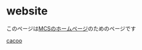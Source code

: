 # website
このページは[MCSのホームページ](http://mcs-kutc.com/)のためのページです


[cacoo](https://cacoo.com/diagrams/6FgsdY1DrKOhyciw)
